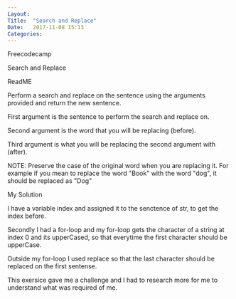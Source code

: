 ```yaml
---
Layout: 
Title:  "Search and Replace"
Date:   2017-11-08 15:13
Categories: 
---
```


Freecodecamp

Search and Replace

ReadME

Perform a search and replace on the sentence using the arguments provided and return the new sentence.

First argument is the sentence to perform the search and replace on.

Second argument is the word that you will be replacing (before).

Third argument is what you will be replacing the second argument with (after).

NOTE: Preserve the case of the original word when you are replacing it. For example if you mean to replace the word "Book" with the word "dog", it should be replaced as "Dog"

My Solution

I have a variable index and assigned it to the senctence of str, to get the index before.

Secondly I had a for-loop and my for-loop gets the character of a string at index 0 and its upperCased, so that everytime the first  character should be upperCase.

Outside my for-loop I used replace so that the last character should be replaced on the first sentense.
 

This exersice gave me a challenge and I had to research more for me to understand what was required of me.
